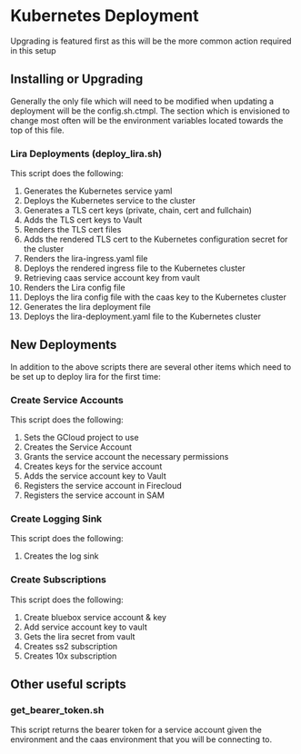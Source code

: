 # Kubernetes Deployment
Upgrading is featured first as this will be the more common action required in this setup

## Installing or Upgrading
Generally the only file which will need to be modified when updating a deployment will be the
config.sh.ctmpl. The section which is envisioned to change most often will be the environment 
variables located towards the top of this file. 

### Lira Deployments (deploy_lira.sh)
This script does the following:
01. Generates the Kubernetes service yaml
02. Deploys the Kubernetes service to the cluster
03. Generates a TLS cert keys (private, chain, cert and fullchain)
04. Adds the TLS cert keys to Vault
05. Renders the TLS cert files
06. Adds the rendered TLS cert to the Kubernetes configuration secret for the cluster
07. Renders the lira-ingress.yaml file
08. Deploys the rendered ingress file to the Kubernetes cluster 
09. Retrieving caas service account key from vault
10. Renders the Lira config file
11. Deploys the lira config file with the caas key to the Kubernetes cluster
12. Generates the lira deployment file
13. Deploys the lira-deployment.yaml file to the Kubernetes cluster


## New Deployments
In addition to the above scripts there are several other items which need to be set up to deploy lira for the first time:

### Create Service Accounts
This script does the following:
1. Sets the GCloud project to use
2. Creates the Service Account
3. Grants the service account the necessary permissions
4. Creates keys for the service account
5. Adds the service account key to Vault
6. Registers the service account in Firecloud
7. Registers the service account in SAM

### Create Logging Sink
This script does the following:
1. Creates the log sink

### Create Subscriptions
This script does the following:
1. Create bluebox service account & key
2. Add service account key to vault
3. Gets the lira secret from vault
4. Creates ss2 subscription
5. Creates 10x subscription

## Other useful scripts
### get_bearer_token.sh
This script returns the bearer token for a service account given the environment and the caas environment that you 
will be connecting to.